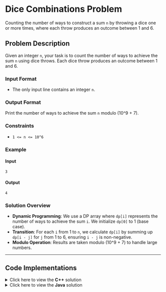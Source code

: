# Dice Combinations Problem

Counting the number of ways to construct a sum `n` by throwing a dice one or more times, where each throw produces an outcome between 1 and 6. 

## Problem Description
Given an integer `n`, your task is to count the number of ways to achieve the sum `n` using dice throws. Each dice throw produces an outcome between 1 and 6.

### Input Format
- The only input line contains an integer `n`.

### Output Format
Print the number of ways to achieve the sum `n` modulo \(10^9 + 7\).

### Constraints
- `1 <= n <= 10^6`

### Example
#### Input
`3`
#### Output
`4`


### Solution Overview
- **Dynamic Programming**: We use a DP array where `dp[i]` represents the number of ways to achieve the sum `i`. We initialize `dp[0]` to 1 (base case).
- **Transition**: For each `i` from 1 to `n`, we calculate `dp[i]` by summing up `dp[i - j]` for `j` from 1 to 6, ensuring `i - j` is non-negative.
- **Modulo Operation**: Results are taken modulo \(10^9 + 7\) to handle large numbers.

---

## Code Implementations

<details>
<summary>Click here to view the <b>C++</b> solution</summary>

```cpp
#include<iostream>
#include <vector>
using namespace std;

int DiceCombinations(int N){
    long long mod = 1000000007;
    vector<long long> dp(N+1, 0);
    dp[0] = 1;
    for(int i = 1; i <= N; i++) {
        for(int j = 1; j <= 6 && j <= i; j++) {
            dp[i] = (dp[i] + dp[i-j]) % mod;
        }
    }
    return dp[N];
}

int main()
{
    int n;
    cin >> n;
    cout << DiceCombinations(n) << endl;
    return 0;
}

```
</details>

<details>
<summary>Click here to view the <b>Java</b> solution
</summary>

```java
import java.util.Scanner;

public class DiceCombinations {

    private static final int MOD = 1000000007;

    public static int countWays(int n) {
        long[] dp = new long[n + 1];
        dp[0] = 1;
        
        for (int i = 1; i <= n; i++) {
            for (int j = 1; j <= 6; j++) {
                if (i - j >= 0) {
                    dp[i] = (dp[i] + dp[i - j]) % MOD;
                }
            }
        }
        return (int) dp[n];
    }

    public static void main(String[] args) {
        Scanner sc = new Scanner(System.in);
        int n = sc.nextInt();
        System.out.println(countWays(n));
    }
}
```
</details>
